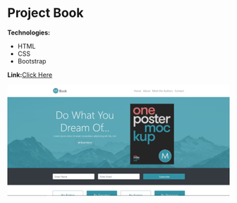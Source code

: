 # Project Book

**Technologies:**
- HTML
- CSS
- Bootstrap

**Link:**[Click Here](https://11samo.github.io/project-book/)

![Screenshot of site](book_screenshot.jpg)
